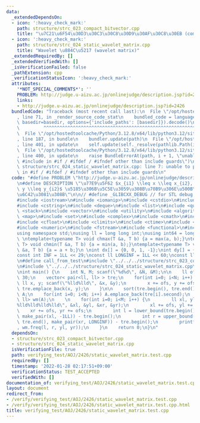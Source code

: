 ```yaml
---
data:
  _extendedDependsOn:
  - icon: ':heavy_check_mark:'
    path: structure/strc_023_compact_bitvector.cpp
    title: "\u7C21\u6F54\u30D3\u30C3\u30C8\u30D9\u30AF\u30C8\u30EB (compact bit vector)"
  - icon: ':heavy_check_mark:'
    path: structure/strc_024_static_wavelet_matrix.cpp
    title: "Wavelet \u884C\u5217 (wavelet matrix)"
  _extendedRequiredBy: []
  _extendedVerifiedWith: []
  _isVerificationFailed: false
  _pathExtension: cpp
  _verificationStatusIcon: ':heavy_check_mark:'
  attributes:
    '*NOT_SPECIAL_COMMENTS*': ''
    PROBLEM: http://judge.u-aizu.ac.jp/onlinejudge/description.jsp?id=2426
    links:
    - http://judge.u-aizu.ac.jp/onlinejudge/description.jsp?id=2426
  bundledCode: "Traceback (most recent call last):\n  File \"/opt/hostedtoolcache/Python/3.12.8/x64/lib/python3.12/site-packages/onlinejudge_verify/documentation/build.py\"\
    , line 71, in _render_source_code_stat\n    bundled_code = language.bundle(stat.path,\
    \ basedir=basedir, options={'include_paths': [basedir]}).decode()\n          \
    \         ^^^^^^^^^^^^^^^^^^^^^^^^^^^^^^^^^^^^^^^^^^^^^^^^^^^^^^^^^^^^^^^^^^^^^^^^^^^^^^^^^\n\
    \  File \"/opt/hostedtoolcache/Python/3.12.8/x64/lib/python3.12/site-packages/onlinejudge_verify/languages/cplusplus.py\"\
    , line 187, in bundle\n    bundler.update(path)\n  File \"/opt/hostedtoolcache/Python/3.12.8/x64/lib/python3.12/site-packages/onlinejudge_verify/languages/cplusplus_bundle.py\"\
    , line 401, in update\n    self.update(self._resolve(pathlib.Path(included), included_from=path))\n\
    \  File \"/opt/hostedtoolcache/Python/3.12.8/x64/lib/python3.12/site-packages/onlinejudge_verify/languages/cplusplus_bundle.py\"\
    , line 400, in update\n    raise BundleErrorAt(path, i + 1, \"unable to process\
    \ #include in #if / #ifdef / #ifndef other than include guards\")\nonlinejudge_verify.languages.cplusplus_bundle.BundleErrorAt:\
    \ structure/strc_024_static_wavelet_matrix.cpp: line 7: unable to process #include\
    \ in #if / #ifdef / #ifndef other than include guards\n"
  code: "#define PROBLEM \"http://judge.u-aizu.ac.jp/onlinejudge/description.jsp?id=2426\"\
    \n#define DESCRIPTION \"\u77E9\u5F62 $x_{i1} \\leq x \\leq x_{i2}, y_{i1} \\leq\
    \ y \\leq y_{i2}$ \u5185\u306B\u5C5E\u3059\u308B\u70B9\u306E\u500B\u6570\u3092\
    \u6C42\u3081\u308B\"\n\n// #define _GLIBCXX_DEBUG // for STL debug (optional)\n\
    #include <iostream>\n#include <iomanip>\n#include <cstdio>\n#include <string>\n\
    #include <cstring>\n#include <deque>\n#include <list>\n#include <queue>\n#include\
    \ <stack>\n#include <vector>\n#include <utility>\n#include <algorithm>\n#include\
    \ <map>\n#include <set>\n#include <complex>\n#include <cmath>\n#include <limits>\n\
    #include <cfloat>\n#include <climits>\n#include <ctime>\n#include <cassert>\n\
    #include <numeric>\n#include <fstream>\n#include <functional>\n#include <bitset>\n\
    using namespace std;\nusing ll = long long int;\nusing int64 = long long int;\n\
    \ \ntemplate<typename T> void chmax(T &a, T b) {a = max(a, b);}\ntemplate<typename\
    \ T> void chmin(T &a, T b) {a = min(a, b);}\ntemplate<typename T> void chadd(T\
    \ &a, T b) {a = a + b;}\n \nint dx[] = {0, 0, 1, -1};\nint dy[] = {1, -1, 0, 0};\n\
    const int INF = 1LL << 29;\nconst ll LONGINF = 1LL << 60;\nconst ll MOD = 1000000007LL;\n\
    \n#define call_from_test\n#include \"../../../structure/strc_023_compact_bitvector.cpp\"\
    \n#include \"../../../structure/strc_024_static_wavelet_matrix.cpp\"\n#undef call_from_test\n\
    \nint main() {\n    int N, M; scanf(\"%d%d\", &N, &M);\n\n    ll ofs = 1LL <<\
    \ 30;\n    vector< pair<ll, ll> > tre;\n    for(int i=0; i<N; i++) {\n       \
    \ ll x, y; scanf(\"%lld%lld\", &x, &y);\n        x += ofs, y += ofs;\n       \
    \ tre.emplace_back(x, y);\n    }\n\n    sort(tre.begin(), tre.end());\n    vector<ll>\
    \ A;\n    for(int i=0; i<N; i++) A.emplace_back(tre[i].second);\n    WaveletMatrix<35,\
    \ ll> wm(A);\n    \n    for(int i=0; i<M; i++) {\n        ll xl, yl, xr, yr; scanf(\"\
    %lld%lld%lld%lld\", &xl, &yl, &xr, &yr);\n        xl += ofs, yl += ofs;\n    \
    \    xr += ofs, yr += ofs;\n        int l = lower_bound(tre.begin(), tre.end(),\
    \ make_pair(xl, -1LL)) - tre.begin();\n        int r = upper_bound(tre.begin(),\
    \ tre.end(), make_pair(xr, LONGINF)) - tre.begin();\n        printf(\"%d\\n\"\
    , wm.freq(l, r, yl, yr));\n    }\n    return 0;\n}\n"
  dependsOn:
  - structure/strc_023_compact_bitvector.cpp
  - structure/strc_024_static_wavelet_matrix.cpp
  isVerificationFile: true
  path: verifying_test/AOJ/2426/static_wavelet_matrix.test.cpp
  requiredBy: []
  timestamp: '2022-01-28 02:17:51+09:00'
  verificationStatus: TEST_ACCEPTED
  verifiedWith: []
documentation_of: verifying_test/AOJ/2426/static_wavelet_matrix.test.cpp
layout: document
redirect_from:
- /verify/verifying_test/AOJ/2426/static_wavelet_matrix.test.cpp
- /verify/verifying_test/AOJ/2426/static_wavelet_matrix.test.cpp.html
title: verifying_test/AOJ/2426/static_wavelet_matrix.test.cpp
---
```

